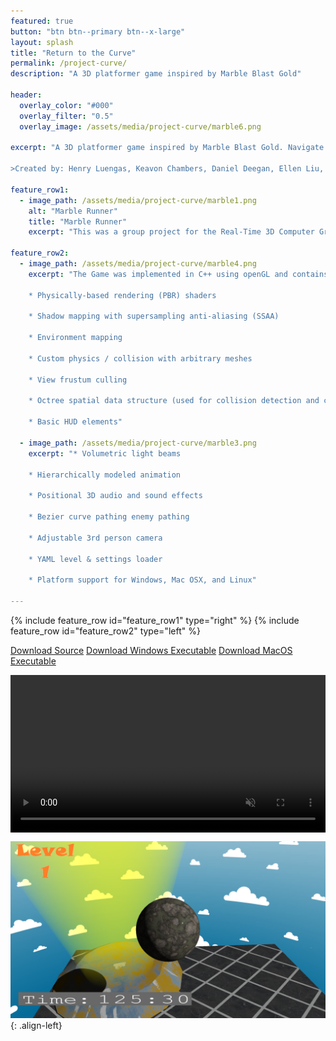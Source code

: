 ```yaml
---
featured: true
button: "btn btn--primary btn--x-large"
layout: splash
title: "Return to the Curve"
permalink: /project-curve/
description: "A 3D platformer game inspired by Marble Blast Gold"

header:
  overlay_color: "#000"
  overlay_filter: "0.5"
  overlay_image: /assets/media/project-curve/marble6.png

excerpt: "A 3D platformer game inspired by Marble Blast Gold. Navigate a marble through a series of enemies and obstacles to reach the goal at the end of each level in the shortest time possible!

>Created by: Henry Luengas, Keavon Chambers, Daniel Deegan, Ellen Liu, Connor Virostek"

feature_row1:
  - image_path: /assets/media/project-curve/marble1.png
    alt: "Marble Runner"
    title: "Marble Runner"
    excerpt: "This was a group project for the Real-Time 3D Computer Graphics Software course. In this class we came up with pitches for 3D games and then formed project groups around the most popular ideas. My pitch was Return to the Curve, a Marble Blast Gold clone where the protagaonost marbella has been transported to a strange flat world. Marbella must make it back to her nice curvy world by completeing the levels and avoiding evil cube-bots. Ultimately most of the plot was eventually lost in the rush to implement graphical features for the class, but in the end we ended up with a fun 3 level platformer."   
    
feature_row2:
  - image_path: /assets/media/project-curve/marble4.png
    excerpt: "The Game was implemented in C++ using openGL and contains the following features: 
    
    * Physically-based rendering (PBR) shaders

    * Shadow mapping with supersampling anti-aliasing (SSAA)
    
    * Environment mapping
    
    * Custom physics / collision with arbitrary meshes
    
    * View frustum culling
    
    * Octree spatial data structure (used for collision detection and culling)
    
    * Basic HUD elements"

  - image_path: /assets/media/project-curve/marble3.png
    excerpt: "* Volumetric light beams
    
    * Hierarchically modeled animation
    
    * Positional 3D audio and sound effects
    
    * Bezier curve pathing enemy pathing
    
    * Adjustable 3rd person camera
    
    * YAML level & settings loader
    
    * Platform support for Windows, Mac OSX, and Linux"    

---
```



{% include feature_row id="feature_row1" type="right" %}
{% include feature_row id="feature_row2" type="left" %}

<a href="https://github.com/HBot106/Project-Curve" class="btn btn--success btn--x-large">Download Source</a>
<a href="/assets/files/curve-builds/curve-windows.zip" class="btn btn--info btn--x-large">Download Windows Executable</a>
<a href="/assets/files/curve-builds/curve-macosx.zip" class="btn btn--info btn--x-large">Download MacOS Executable</a>

<video  style="display:block; width:100%; height:auto;" autoplay="true" muted="true" controls loop="loop">
    <source src="/assets/media/project-curve/Curve_Demonstration.webm"  type="video/webm"/>
</video>


![tie-dye](/assets/media/project-curve/marble2.png){: .align-left}